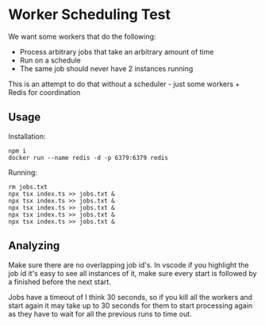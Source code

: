 # Worker Scheduling Test

We want some workers that do the following:
- Process arbitrary jobs that take an arbitrary amount of time
- Run on a schedule
- The same job should never have 2 instances running

This is an attempt to do that without a scheduler - just some workers + Redis for coordination

## Usage

Installation:

```
npm i
docker run --name redis -d -p 6379:6379 redis
```

Running:

```
rm jobs.txt
npx tsx index.ts >> jobs.txt &
npx tsx index.ts >> jobs.txt &
npx tsx index.ts >> jobs.txt &
npx tsx index.ts >> jobs.txt &
npx tsx index.ts >> jobs.txt &
```

## Analyzing

Make sure there are no overlapping job id's. In vscode if you highlight the job id it's easy to see all instances of it, make sure every start is followed by a finished before the next start.

Jobs have a timeout of I think 30 seconds, so if you kill all the workers and start again it may take up to 30 seconds for them to start processing again as they have to wait for all the previous runs to time out. 

